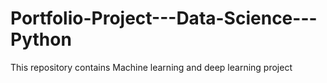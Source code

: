 # Portfolio-Project---Data-Science---Python
This repository contains Machine learning and deep learning project
